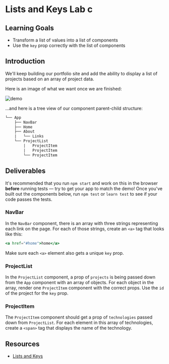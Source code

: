 # Lists and Keys Lab c

## Learning Goals

- Transform a list of values into a list of components
- Use the `key` prop correctly with the list of components

## Introduction

We'll keep building our portfolio site and add the ability to display a list of
projects based on an array of project data.

Here is an image of what we want once we are finished:

![demo](https://curriculum-content.s3.amazonaws.com/phase-2/phase-2-hooks-lists-and-keys-lab/demo.png)

...and here is a tree view of our component parent-child structure:

```txt
└── App
    ├── NavBar
    ├── Home
    ├── About
    |   └── Links
    └── ProjectList
        |   ProjectItem
        |   ProjectItem
        └── ProjectItem
```

## Deliverables

It's recommended that you run `npm start` and work on this in the browser
**before** running tests — try to get your app to match the demo! Once
you've built out the components below, run `npm test` or `learn test` to see if
your code passes the tests.

### NavBar

In the `NavBar` component, there is an array with three strings representing
each link on the page. For each of those strings, create an `<a>` tag that looks
like this:

```jsx
<a href="#home">home</a>
```

Make sure each `<a>` element also gets a unique `key` prop.

### ProjectList

In the `ProjectList` component, a prop of `projects` is being passed down from
the `App` component with an array of objects. For each object in the array,
render one `ProjectItem` component with the correct props. Use the `id` of the
project for the `key` prop.

### ProjectItem

The `ProjectItem` component should get a prop of `technologies` passed down from
`ProjectList`. For each element in this array of technologies, create a `<span>`
tag that displays the name of the technology.

## Resources

- [Lists and Keys](https://reactjs.org/docs/lists-and-keys.html)
